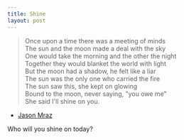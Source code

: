 ```yaml
---
title: Shine
layout: post
---
```


<blockquote>Once upon a time there was a meeting of minds</br>
The sun and the moon made a deal with the sky</br>
One would take the morning and the other the night</br>
Together they would blanket the world with light</br>
But the moon had a shadow, he felt like a liar</br>
The sun was the only one who carried the fire</br>
The sun saw this, she kept on glowing</br>
Bound to the moon, never saying, "you owe me"</br>
She said I'll shine on you.</br></blockquote>

- [Jason Mraz](https://www.lyrics.com/lyric/30895028/Jason+Mraz/Shine)

Who will you shine on today?

